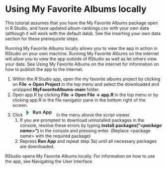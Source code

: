 # Using My Favorite Albums locally

This tutorial assumes that you have the My Favorite Albums package open in R Studio, and have updated album-rankings.csv with your own data (although it will work with the default data). See the inserting your own data section for these prerequisite steps. 

Running My Favorite Albums locally allows you to view the app in action in RStudio on your own machine. Running My Favorite Albums on the internet will allow you to view the app outside of RStudio as well as let others view your data. See Using My Favorite Albums on the internet for information on how to publish the app to the internet.

1. Within the R Studio app, open the my favorite albums project by clicking on **File \-\> Open Project** in the top menu and select the downloaded and unzipped **MyFavoriteAlbums-main** folder.  
2. Open app.R by clicking **File \-\> Open File \-\> app.R** in the top menu or by clicking app.R in the file navigator pane in the bottom right of the screen.  
3. Click  <img src="images/image7.png" alt="RStudio 'runapp' button" width="100"/> in the menu above the script viewer.   
   1. If you are prompted to download uninstalled packages in the console, resolve these errors by typing **install.packages(“*\<package name\>*”)** in the console and pressing enter. (Replace \<package name\> with the required package)  
   2. Repress **Run App** and repeat step 3a) until all necessary packages are downloaded.

RStudio opens My Favorite Albums locally. For information on how to use the app, see Navigating the User Interface.